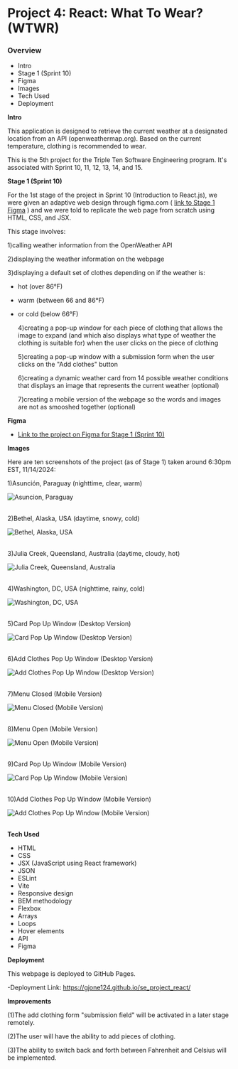 # Project 4: React: What To Wear? (WTWR)

### Overview

- Intro
- Stage 1 (Sprint 10)
- Figma
- Images
- Tech Used
- Deployment

**Intro**

This application is designed to retrieve the current weather at a designated location from an API (openweathermap.org). Based on the current temperature, clothing is recommended to wear.

This is the 5th project for the Triple Ten Software Engineering program. It's associated with Sprint 10, 11, 12, 13, 14, and 15.

**Stage 1 (Sprint 10)**

For the 1st stage of the project in Sprint 10 (Introduction to React.js), we were given an adaptive web design through figma.com ( [link to Stage 1 Figma](https://www.figma.com/file/F03bTb81Pw8IDPj5Y9rc5i/Sprint-10-%7C-WTWR) ) and we were told to replicate the web page from scratch using HTML, CSS, and JSX.

This stage involves:

1)calling weather information from the OpenWeather API

2)displaying the weather information on the webpage

3)displaying a default set of clothes depending on if the weather is:

- hot (over 86&deg;F)

- warm (between 66 and 86&deg;F)

- or cold (below 66&deg;F)

  4)creating a pop-up window for each piece of clothing that allows the image to expand (and which also displays what type of weather the clothing is suitable for) when the user clicks on the piece of clothing

  5)creating a pop-up window with a submission form when the user clicks on the "Add clothes" button

  6)creating a dynamic weather card from 14 possible weather conditions that displays an image that represents the current weather (optional)

  7)creating a mobile version of the webpage so the words and images are not as smooshed together (optional)

**Figma**

- [Link to the project on Figma for Stage 1 (Sprint 10)](https://www.figma.com/file/F03bTb81Pw8IDPj5Y9rc5i/Sprint-10-%7C-WTWR)

**Images**

Here are ten screenshots of the project (as of Stage 1) taken around 6:30pm EST, 11/14/2024:

1)Asunción, Paraguay (nighttime, clear, warm)

<div display="flex"><img align="center" alt="Asuncion, Paraguay" src="./src/assets/screenshots/Asuncion, Paraguay.png" /></div><br>

2)Bethel, Alaska, USA (daytime, snowy, cold)

<div display="flex"><img align="center" alt="Bethel, Alaska, USA" src="./src/assets/screenshots/Bethel, Alaska, USA.png" /></div><br>

3)Julia Creek, Queensland, Australia (daytime, cloudy, hot)

<div display="flex"><img align="center" alt="Julia Creek, Queensland, Australia" src="./src/assets/screenshots/Julia Creek, Queensland, Australia.png" /></div><br>

4)Washington, DC, USA (nighttime, rainy, cold)

<div display="flex"><img align="center" alt="Washington, DC, USA" src="./src/assets/screenshots/Washington, DC, USA.png" /></div><br>

5)Card Pop Up Window (Desktop Version)

<div display="flex"><img align="center" alt="Card Pop Up Window (Desktop Version)" src="./src/assets/screenshots/Card Pop Up Window (Desktop Version).png" /></div><br>

6)Add Clothes Pop Up Window (Desktop Version)

<div display="flex"><img align="center" alt="Add Clothes Pop Up Window (Desktop Version)" src="./src/assets/screenshots/Add Clothes Pop Up Window (Desktop Version).png" /></div><br>

7)Menu Closed (Mobile Version)

<div display="flex"><img align="center" alt="Menu Closed (Mobile Version)" src="./src/assets/screenshots/Menu Closed (Mobile Version).png" /></div><br>

8)Menu Open (Mobile Version)

<div display="flex"><img align="center" alt="Menu Open (Mobile Version)" src="./src/assets/screenshots/Menu Open (Mobile Version).png" /></div><br>

9)Card Pop Up Window (Mobile Version)

<div display="flex"><img align="center" alt="Card Pop Up Window (Mobile Version)" src="./src/assets/screenshots/Card Pop Up Window (Mobile Version).png" /></div><br>

10)Add Clothes Pop Up Window (Mobile Version)

<div display="flex"><img align="center" alt="Add Clothes Pop Up Window (Mobile Version)" src="./src/assets/screenshots/Add Clothes Pop Up Window (Moble Version).png" /></div><br>

**Tech Used**

- HTML
- CSS
- JSX (JavaScript using React framework)
- JSON
- ESLint
- Vite
- Responsive design
- BEM methodology
- Flexbox
- Arrays
- Loops
- Hover elements
- API
- Figma

**Deployment**

This webpage is deployed to GitHub Pages.

-Deployment Link: https://gjone124.github.io/se_project_react/

**Improvements**

(1)The add clothing form "submission field" will be activated in a later stage remotely.

(2)The user will have the ability to add pieces of clothing.

(3)The ability to switch back and forth between Fahrenheit and Celsius will be implemented.

